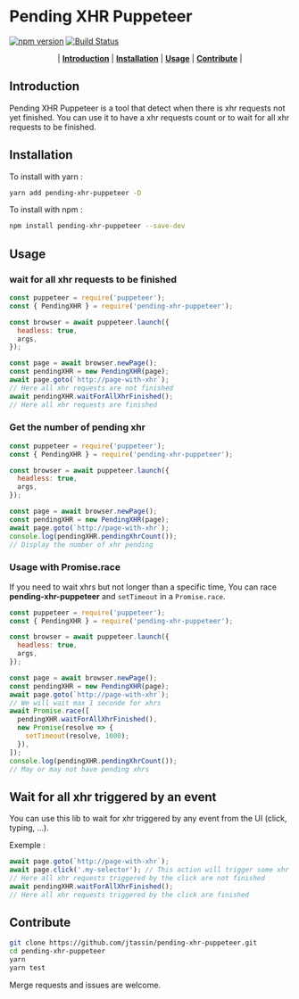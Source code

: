 # Pending XHR Puppeteer

[![npm version](https://badge.fury.io/js/pending-xhr-puppeteer.svg)](https://badge.fury.io/js/pending-xhr-puppeteer)
[![Build Status](https://travis-ci.org/jtassin/pending-xhr-puppeteer.svg?branch=master)](https://travis-ci.org/jtassin/pending-xhr-puppeteer)

<p align="center">
  | <b><a href="#introduction">Introduction</a></b>
  | <b><a href="#installation">Installation</a></b>
  | <b><a href="#usage">Usage</a></b>
  | <b><a href="#contribute">Contribute</a></b> |
</p>

## Introduction

Pending XHR Puppeteer is a tool that detect when there is xhr requests not yet finished. You can use it to have a xhr requests count or to wait for all xhr requests to be finished.

## Installation

To install with yarn :

```bash
yarn add pending-xhr-puppeteer -D
```

To install with npm :

```bash
npm install pending-xhr-puppeteer --save-dev
```

## Usage

### wait for all xhr requests to be finished

```javascript
const puppeteer = require('puppeteer');
const { PendingXHR } = require('pending-xhr-puppeteer');

const browser = await puppeteer.launch({
  headless: true,
  args,
});

const page = await browser.newPage();
const pendingXHR = new PendingXHR(page);
await page.goto(`http://page-with-xhr`);
// Here all xhr requests are not finished
await pendingXHR.waitForAllXhrFinished();
// Here all xhr requests are finished
```

### Get the number of pending xhr

```javascript
const puppeteer = require('puppeteer');
const { PendingXHR } = require('pending-xhr-puppeteer');

const browser = await puppeteer.launch({
  headless: true,
  args,
});

const page = await browser.newPage();
const pendingXHR = new PendingXHR(page);
await page.goto(`http://page-with-xhr`);
console.log(pendingXHR.pendingXhrCount());
// Display the number of xhr pending
```

### Usage with Promise.race

If you need to wait xhrs but not longer than a specific time, You can race **pending-xhr-puppeteer** and `setTimeout` in a `Promise.race`.

```javascript
const puppeteer = require('puppeteer');
const { PendingXHR } = require('pending-xhr-puppeteer');

const browser = await puppeteer.launch({
  headless: true,
  args,
});

const page = await browser.newPage();
const pendingXHR = new PendingXHR(page);
await page.goto(`http://page-with-xhr`);
// We will wait max 1 seconde for xhrs
await Promise.race([
  pendingXHR.waitForAllXhrFinished(),
  new Promise(resolve => {
    setTimeout(resolve, 1000);
  }),
]);
console.log(pendingXHR.pendingXhrCount());
// May or may not have pending xhrs
```

## Wait for all xhr triggered by an event

You can use this lib to wait for xhr triggered by any event from the UI (click, typing, ...).

Exemple :

```javascript
await page.goto(`http://page-with-xhr`);
await page.click('.my-selector'); // This action will trigger some xhr
// Here all xhr requests triggered by the click are not finished
await pendingXHR.waitForAllXhrFinished();
// Here all xhr requests triggered by the click are finished
```

## Contribute

```bash
git clone https://github.com/jtassin/pending-xhr-puppeteer.git
cd pending-xhr-puppeteer
yarn
yarn test
```

Merge requests and issues are welcome.

